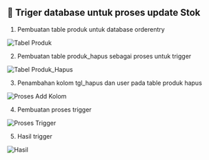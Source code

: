 ## 🚀 Triger database untuk proses update Stok

1.	Pembuatan table produk untuk database orderentry

![Tabel Produk](https://user-images.githubusercontent.com/80201030/167623447-fe62451a-bc97-4547-b8dc-7f70550a131a.PNG)

2.	Pembuatan table produk_hapus sebagai proses untuk trigger 

![Tabel Produk_Hapus](https://user-images.githubusercontent.com/80201030/167623630-7b0adebc-4e96-4fd1-a67f-3fddd4b44b7c.PNG)

3.	Penambahan kolom tgl_hapus dan user pada table produk hapus 

![Proses Add Kolom](https://user-images.githubusercontent.com/80201030/167623739-75731110-74f9-4a4a-8c10-1c919831677b.PNG)

4.	Pembuatan proses trigger

![Proses Trigger](https://user-images.githubusercontent.com/80201030/167623817-94171b8b-76d7-40b1-9208-f4e86ede0749.PNG)

5.	Hasil trigger

![Hasil](https://user-images.githubusercontent.com/80201030/167623881-49d18444-6416-4d4c-904b-bcc0d10386a0.PNG)

